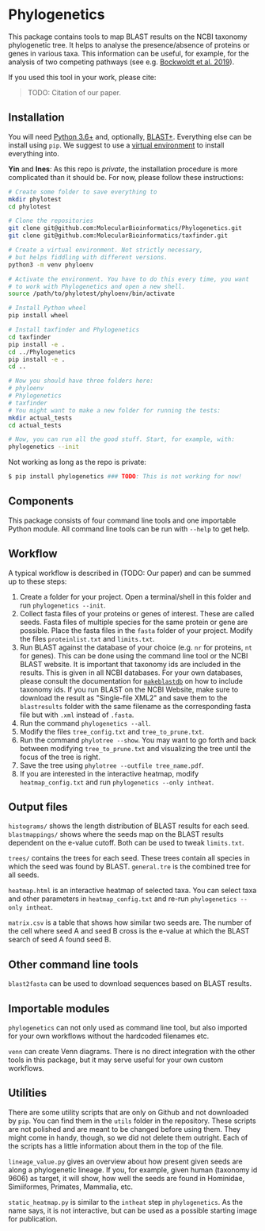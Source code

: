 Phylogenetics
=============

This package contains tools to map BLAST results on the NCBI taxonomy phylogenetic tree. It helps to analyse the presence/absence of proteins or genes in various taxa. This information can be useful, for example, for the analysis of two competing pathways (see e.g. [Bockwoldt et al. 2019](https://doi.org/10.1073/pnas.1902346116)).

If you used this tool in your work, please cite:

> TODO: Citation of our paper.


Installation
------------

You will need [Python 3.6+](https://www.python.org/) and, optionally, [BLAST+](https://blast.ncbi.nlm.nih.gov/Blast.cgi?CMD=Web&PAGE_TYPE=BlastDocs&DOC_TYPE=Download). Everything else can be install using `pip`. We suggest to use a [virtual environment](https://docs.python.org/3/library/venv.html) to install everything into.

**Yin** and **Ines**: As this repo is *private*, the installation procedure is more complicated than it should be. For now, please follow these instructions:

```sh
# Create some folder to save everything to
mkdir phylotest
cd phylotest

# Clone the repositories
git clone git@github.com:MolecularBioinformatics/Phylogenetics.git
git clone git@github.com:MolecularBioinformatics/taxfinder.git

# Create a virtual environment. Not strictly necessary,
# but helps fiddling with different versions.
python3 -m venv phyloenv

# Activate the environment. You have to do this every time, you want
# to work with Phylogenetics and open a new shell.
source /path/to/phylotest/phyloenv/bin/activate

# Install Python wheel
pip install wheel

# Install taxfinder and Phylogenetics
cd taxfinder
pip install -e .
cd ../Phylogenetics
pip install -e .
cd ..

# Now you should have three folders here:
# phyloenv
# Phylogenetics
# taxfinder
# You might want to make a new folder for running the tests:
mkdir actual_tests
cd actual_tests

# Now, you can run all the good stuff. Start, for example, with:
phylogenetics --init
```


Not working as long as the repo is private:

```sh
$ pip install phylogenetics ### TODO: This is not working for now!
```


Components
----------

This package consists of four command line tools and one importable Python module. All command line tools can be run with `--help` to get help.


Workflow
--------

A typical workflow is described in (TODO: Our paper) and can be summed up to these steps:

1. Create a folder for your project. Open a terminal/shell in this folder and run `phylogenetics --init`.
2. Collect fasta files of your proteins or genes of interest. These are called seeds. Fasta files of multiple species for the same protein or gene are possible. Place the fasta files in the `fasta` folder of your project. Modify the files `proteinlist.txt` and `limits.txt`.
3. Run BLAST against the database of your choice (e.g. `nr` for proteins, `nt` for genes). This can be done using the command line tool or the NCBI BLAST website. It is important that taxonomy ids are included in the results. This is given in all NCBI databases. For your own databases, please consult the documentation for [`makeblastdb`](https://www.ncbi.nlm.nih.gov/books/NBK569841/) on how to include taxonomy ids. If you run BLAST on the NCBI Website, make sure to download the result as "Single-file XML2" and save them to the `blastresults` folder with the same filename as the corresponding fasta file but with `.xml` instead of `.fasta`.
4. Run the command `phylogenetics --all`.
5. Modify the files `tree_config.txt` and `tree_to_prune.txt`.
6. Run the command `phylotree --show`. You may want to go forth and back between modifying `tree_to_prune.txt` and visualizing the tree until the focus of the tree is right.
7. Save the tree using `phylotree --outfile tree_name.pdf`.
8. If you are interested in the interactive heatmap, modify `heatmap_config.txt` and run `phylogenetics --only intheat`.


Output files
------------

`histograms/` shows the length distribution of BLAST results for each seed. `blastmappings/` shows where the seeds map on the BLAST results dependent on the e-value cutoff. Both can be used to tweak `limits.txt`.

`trees/` contains the trees for each seed. These trees contain all species in which the seed was found by BLAST. `general.tre` is the combined tree for all seeds.

`heatmap.html` is an interactive heatmap of selected taxa. You can select taxa and other parameters in `heatmap_config.txt` and re-run `phylogenetics --only intheat`.

`matrix.csv` is a table that shows how similar two seeds are. The number of the cell where seed A and seed B cross is the e-value at which the BLAST search of seed A found seed B.


Other command line tools
------------------------

`blast2fasta` can be used to download sequences based on BLAST results.


Importable modules
------------------

`phylogenetics` can not only used as command line tool, but also imported for your own workflows without the hardcoded filenames etc.

`venn` can create Venn diagrams. There is no direct integration with the other tools in this package, but it may serve useful for your own custom workflows.


Utilities
---------

There are some utility scripts that are only on Github and not downloaded by `pip`. You can find them in the `utils` folder in the repository. These scripts are not polished and are meant to be changed before using them. They might come in handy, though, so we did not delete them outright. Each of the scripts has a little information about them in the top of the file.

`lineage_value.py` gives an overview about how present given seeds are along a phylogenetic lineage. If you, for example, given human (taxonomy id 9606) as target, it will show, how well the seeds are found in Hominidae, Simiiformes, Primates, Mammalia, etc.

`static_heatmap.py` is similar to the `intheat` step in `phylogenetics`. As the name says, it is not interactive, but can be used as a possible starting image for publication.
